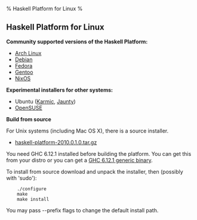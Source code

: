 % Haskell Platform for Linux
%

Haskell Platform for Linux
-----

**Community supported versions of the Haskell Platform:**

* [Arch Linux]
* [Debian]
* [Fedora]
* [Gentoo]
* [NixOS]

[Arch Linux]: http://aur.archlinux.org/packages.php?ID=26279
[Gentoo]: http://www.haskell.org/haskellwiki/Gentoo/HaskellPlatform
[NixOS]: http://hydra.nixos.org/job/nixpkgs/trunk/haskellPackages_ghc6102.haskellPlatform/jobstatus
[Fedora]: http://fedoraproject.org/wiki/Haskell_SIG#Haskell_Platform_support 
[Debian]: http://packages.debian.org/sid/haskell-platform

**Experimental installers for other systems:**

* Ubuntu ([Karmic], [Jaunty])
* [OpenSUSE]

[Jaunty]: http://sitr.us/2009/07/02/how-to-install-haskell-platform-on-ubuntu-jaunty.html
[Karmic]: http://davidsiegel.org/haskell-platform-in-karmic-koala/
[OpenSUSE]: http://en.opensuse.org/Packaging/Haskell

**Build from source**

For Unix systems (including Mac OS X), there is a source installer.

 * [haskell-platform-2010.0.1.0.tar.gz]

You need GHC 6.12.1 installed before building the platform. You can get this from your distro or
you can get a [GHC 6.12.1 generic binary].

[haskell-platform-2010.0.1.0.tar.gz]: //code.haskell.org/~dons/code/haskell-platform/snapshot/haskell-platform-2010.1.0.0-20100320-2.tar.gz
[GHC 6.12.1 generic binary]: http://haskell.org/ghc/download_ghc_6_12_1.html#distros

To install from source download and unpack the installer, then (possibly with 'sudo'):

        ./configure
        make
        make install

You may pass --prefix flags to change the default install path.

